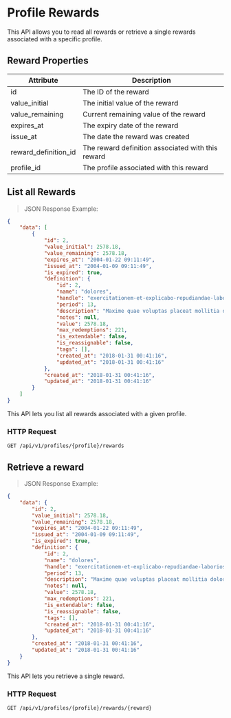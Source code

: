 # Profile Rewards

This API allows you to read all rewards or retrieve a single rewards associated with a specific profile.

## Reward Properties

| Attribute            | Description                                       |
|----------------------|---------------------------------------------------|
| id                   | The ID of the reward                              |
| value_initial        | The initial value of the reward                   |
| value_remaining      | Current remaining value of the reward             |
| expires_at           | The expiry date of the reward                     |
| issue_at             | The date the reward was created                   |
| reward_definition_id | The reward definition associated with this reward |
| profile_id           | The profile associated with this reward           |



## List all Rewards

> JSON Response Example:
                
```json
{
    "data": [
        {
            "id": 2,
            "value_initial": 2578.18,
            "value_remaining": 2578.18,
            "expires_at": "2004-01-22 09:11:49",
            "issued_at": "2004-01-09 09:11:49",
            "is_expired": true,
            "definition": {
                "id": 2,
                "name": "dolores",
                "handle": "exercitationem-et-explicabo-repudiandae-laboriosam-qui",
                "period": 13,
                "description": "Maxime quae voluptas placeat mollitia dolorem quis. Recusandae debitis non rerum. Sunt et nihil reiciendis sunt maiores adipisci ex excepturi.",
                "notes": null,
                "value": 2578.18,
                "max_redemptions": 221,
                "is_extendable": false,
                "is_reassignable": false,
                "tags": [],
                "created_at": "2018-01-31 00:41:16",
                "updated_at": "2018-01-31 00:41:16"
            },
            "created_at": "2018-01-31 00:41:16",
            "updated_at": "2018-01-31 00:41:16"
        }
    ]
}
```

This API lets you list all rewards associated with a given profile.

### HTTP Request

`GET /api/v1/profiles/{profile}/rewards`



## Retrieve a reward

> JSON Response Example:
                
```json
{
    "data": {
        "id": 2,
        "value_initial": 2578.18,
        "value_remaining": 2578.18,
        "expires_at": "2004-01-22 09:11:49",
        "issued_at": "2004-01-09 09:11:49",
        "is_expired": true,
        "definition": {
            "id": 2,
            "name": "dolores",
            "handle": "exercitationem-et-explicabo-repudiandae-laboriosam-qui",
            "period": 13,
            "description": "Maxime quae voluptas placeat mollitia dolorem quis. Recusandae debitis non rerum. Sunt et nihil reiciendis sunt maiores adipisci ex excepturi.",
            "notes": null,
            "value": 2578.18,
            "max_redemptions": 221,
            "is_extendable": false,
            "is_reassignable": false,
            "tags": [],
            "created_at": "2018-01-31 00:41:16",
            "updated_at": "2018-01-31 00:41:16"
        },
        "created_at": "2018-01-31 00:41:16",
        "updated_at": "2018-01-31 00:41:16"
    }
}
```

This API lets you retrieve a single reward.

### HTTP Request

`GET /api/v1/profiles/{profile}/rewards/{reward}`
